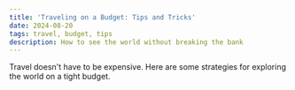 ```yaml
---
title: 'Traveling on a Budget: Tips and Tricks'
date: 2024-08-20
tags: travel, budget, tips
description: How to see the world without breaking the bank
---
```


Travel doesn't have to be expensive. Here are some strategies for exploring the world on a tight budget.

